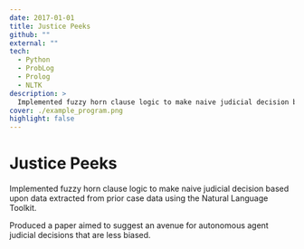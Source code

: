 ```yaml
---
date: 2017-01-01
title: Justice Peeks
github: ""
external: ""
tech:
  - Python
  - ProbLog
  - Prolog
  - NLTK
description: >
  Implemented fuzzy horn clause logic to make naive judicial decision based upon data extracted from prior case data using the Natural Language Toolkit.
cover: ./example_program.png
highlight: false
---
```


# Justice Peeks

Implemented fuzzy horn clause logic to make naive judicial decision based upon data extracted from prior case data using the Natural Language Toolkit.

Produced a paper aimed to suggest an avenue for autonomous agent judicial decisions that are less biased.
